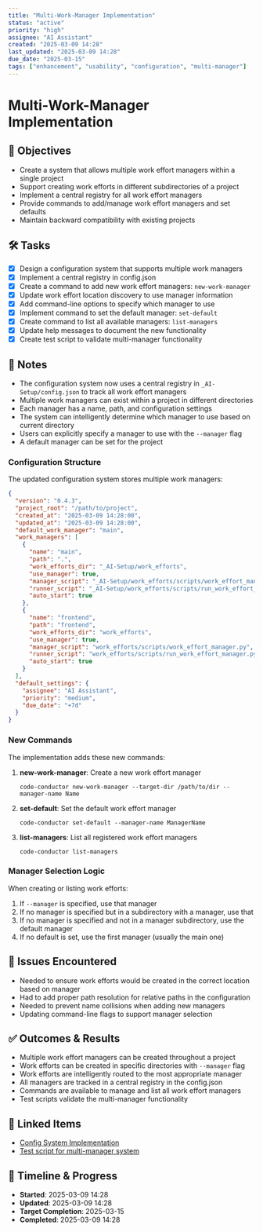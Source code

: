 ```yaml
---
title: "Multi-Work-Manager Implementation"
status: "active"
priority: "high"
assignee: "AI Assistant"
created: "2025-03-09 14:28"
last_updated: "2025-03-09 14:28"
due_date: "2025-03-15"
tags: ["enhancement", "usability", "configuration", "multi-manager"]
---
```


# Multi-Work-Manager Implementation

## 🚩 Objectives
- Create a system that allows multiple work effort managers within a single project
- Support creating work efforts in different subdirectories of a project
- Implement a central registry for all work effort managers
- Provide commands to add/manage work effort managers and set defaults
- Maintain backward compatibility with existing projects

## 🛠 Tasks
- [x] Design a configuration system that supports multiple work managers
- [x] Implement a central registry in config.json
- [x] Create a command to add new work effort managers: `new-work-manager`
- [x] Update work effort location discovery to use manager information
- [x] Add command-line options to specify which manager to use
- [x] Implement command to set the default manager: `set-default`
- [x] Create command to list all available managers: `list-managers`
- [x] Update help messages to document the new functionality
- [x] Create test script to validate multi-manager functionality

## 📝 Notes
- The configuration system now uses a central registry in `_AI-Setup/config.json` to track all work effort managers
- Multiple work managers can exist within a project in different directories
- Each manager has a name, path, and configuration settings
- The system can intelligently determine which manager to use based on current directory
- Users can explicitly specify a manager to use with the `--manager` flag
- A default manager can be set for the project

### Configuration Structure
The updated configuration system stores multiple work managers:

```json
{
  "version": "0.4.3",
  "project_root": "/path/to/project",
  "created_at": "2025-03-09 14:28:00",
  "updated_at": "2025-03-09 14:28:00",
  "default_work_manager": "main",
  "work_managers": [
    {
      "name": "main",
      "path": ".",
      "work_efforts_dir": "_AI-Setup/work_efforts",
      "use_manager": true,
      "manager_script": "_AI-Setup/work_efforts/scripts/work_effort_manager.py",
      "runner_script": "_AI-Setup/work_efforts/scripts/run_work_effort_manager.py",
      "auto_start": true
    },
    {
      "name": "frontend",
      "path": "frontend",
      "work_efforts_dir": "work_efforts",
      "use_manager": true,
      "manager_script": "work_efforts/scripts/work_effort_manager.py",
      "runner_script": "work_efforts/scripts/run_work_effort_manager.py",
      "auto_start": true
    }
  ],
  "default_settings": {
    "assignee": "AI Assistant",
    "priority": "medium",
    "due_date": "+7d"
  }
}
```

### New Commands
The implementation adds these new commands:

1. **new-work-manager**: Create a new work effort manager
   ```
   code-conductor new-work-manager --target-dir /path/to/dir --manager-name Name
   ```

2. **set-default**: Set the default work effort manager
   ```
   code-conductor set-default --manager-name ManagerName
   ```

3. **list-managers**: List all registered work effort managers
   ```
   code-conductor list-managers
   ```

### Manager Selection Logic
When creating or listing work efforts:

1. If `--manager` is specified, use that manager
2. If no manager is specified but in a subdirectory with a manager, use that
3. If no manager is specified and not in a manager subdirectory, use the default manager
4. If no default is set, use the first manager (usually the main one)

## 🐞 Issues Encountered
- Needed to ensure work efforts would be created in the correct location based on manager
- Had to add proper path resolution for relative paths in the configuration
- Needed to prevent name collisions when adding new managers
- Updating command-line flags to support manager selection

## ✅ Outcomes & Results
- Multiple work effort managers can be created throughout a project
- Work efforts can be created in specific directories with `--manager` flag
- Work efforts are intelligently routed to the most appropriate manager
- All managers are tracked in a central registry in the config.json
- Commands are available to manage and list all work effort managers
- Test scripts validate the multi-manager functionality

## 📌 Linked Items
- [Config System Implementation](../active/202503091416_config_system_implementation.md)
- [Test script for multi-manager system](../../test_multi_manager.sh)

## 📅 Timeline & Progress
- **Started**: 2025-03-09 14:28
- **Updated**: 2025-03-09 14:28
- **Target Completion**: 2025-03-15
- **Completed**: 2025-03-09 14:28